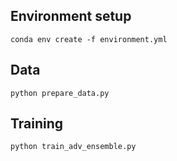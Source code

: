 ## Environment setup
```
conda env create -f environment.yml
```
## Data
```
python prepare_data.py
```
## Training
```
python train_adv_ensemble.py
```
